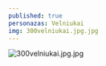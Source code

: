 ```yaml
---
published: true
personazas: Velniukai
img: 300velniukai.jpg.jpg
---
```

![300velniukai.jpg.jpg]({{site.baseurl}}/img/personazai/300velniukai.jpg.jpg)
